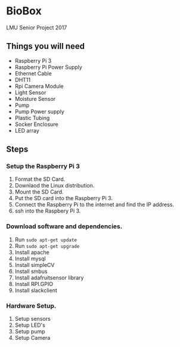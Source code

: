 # BioBox
LMU Senior Project 2017

## Things you will need
- Raspberry Pi 3
- Raspberry Pi Power Supply
- Ethernet Cable
- DHT11
- Rpi Camera Module
- Light Sensor
- Moisture Sensor
- Pump
- Pump Power supply
- Plastic Tubing
- Socker Enclosure
- LED array

## Steps
### Setup the Raspberry Pi 3
  1. Format the SD Card.
  2. Downlaod the Linux distribution.
  3. Mount the SD Card.
  4. Put the SD card into the Raspberry Pi 3.
  5. Connect the Raspberry Pi to the internet and find the IP address. 
  6. ssh into the Raspbery Pi 3.
### Download software and dependencies.
  1. Run `sudo apt-get update`
  2. Run `sudo apt-get upgrade`
  3. Install apache
  4. Install mysql
  5. Install simpleCV
  6. Install smbus
  7. Install adafruitsensor library
  8. Install RPI.GPIO
  9. Install slackclient
### Hardware Setup.
  1. Setup sensors
  2. Setup LED's
  3. Setup pump
  4. Setup Camera
  
